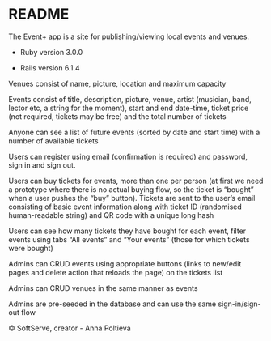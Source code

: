 # README
The Event+ app is a site for publishing/viewing local events
and venues.

* Ruby version 3.0.0

* Rails version 6.1.4

Venues consist of name, picture, location and maximum capacity

Events consist of title, description, picture, venue, artist (musician, band, lector etc, a string for the moment), start and end date-time, ticket price (not required, tickets may be free) and the total number of tickets

Anyone can see a list of future events (sorted by date and start time) with a number of available tickets

Users can register using email (confirmation is required) and password, sign in and sign out.

Users can buy tickets for events, more than one per person (at first we need a prototype where there is no actual buying flow, so the ticket is “bought” when a user pushes the “buy” button). Tickets are sent to the user’s email consisting of basic event information along with ticket ID (randomised human-readable string) and QR code with a unique long hash

Users can see how many tickets they have bought for each event, filter events using tabs “All events” and “Your events” (those for which tickets were bought)

Admins can CRUD events using appropriate buttons (links to new/edit pages and delete action that reloads the page) on the tickets list

Admins can CRUD venues in the same manner as events

Admins are pre-seeded in the database and can use the same sign-in/sign-out flow

© SoftServe, creator - Anna Poltieva
